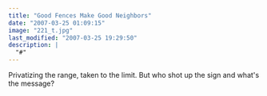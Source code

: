 ```yaml
---
title: "Good Fences Make Good Neighbors"
date: "2007-03-25 01:09:15"
image: "221_t.jpg"
last_modified: "2007-03-25 19:29:50"
description: |
  "#"
---
```


Privatizing the range, taken to the limit. But who shot up the sign and what's the message?
